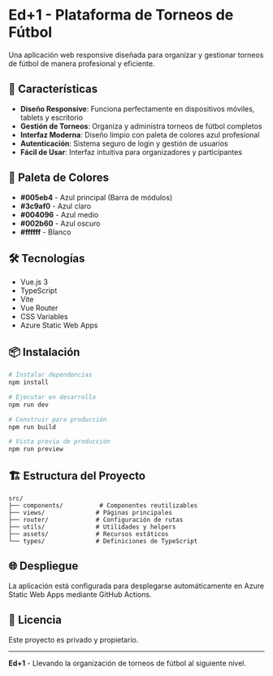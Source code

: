 # Ed+1 - Plataforma de Torneos de Fútbol

Una aplicación web responsive diseñada para organizar y gestionar torneos de fútbol de manera profesional y eficiente.

## 🚀 Características

- **Diseño Responsive**: Funciona perfectamente en dispositivos móviles, tablets y escritorio
- **Gestión de Torneos**: Organiza y administra torneos de fútbol completos
- **Interfaz Moderna**: Diseño limpio con paleta de colores azul profesional
- **Autenticación**: Sistema seguro de login y gestión de usuarios
- **Fácil de Usar**: Interfaz intuitiva para organizadores y participantes

## 🎨 Paleta de Colores

- **#005eb4** - Azul principal (Barra de módulos)
- **#3c9af0** - Azul claro
- **#004096** - Azul medio
- **#002b60** - Azul oscuro
- **#ffffff** - Blanco

## 🛠️ Tecnologías

- Vue.js 3
- TypeScript
- Vite
- Vue Router
- CSS Variables
- Azure Static Web Apps

## 📦 Instalación

```bash
# Instalar dependencias
npm install

# Ejecutar en desarrollo
npm run dev

# Construir para producción
npm run build

# Vista previa de producción
npm run preview
```

## 🏗️ Estructura del Proyecto

```
src/
├── components/          # Componentes reutilizables
├── views/              # Páginas principales
├── router/             # Configuración de rutas
├── utils/              # Utilidades y helpers
├── assets/             # Recursos estáticos
└── types/              # Definiciones de TypeScript
```

## 🌐 Despliegue

La aplicación está configurada para desplegarse automáticamente en Azure Static Web Apps mediante GitHub Actions.

## 📄 Licencia

Este proyecto es privado y propietario.

---

**Ed+1** - Llevando la organización de torneos de fútbol al siguiente nivel.
